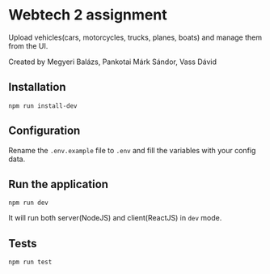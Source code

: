 # Webtech 2 assignment

Upload vehicles(cars, motorcycles, trucks, planes, boats)
and manage them from the UI. 

Created by Megyeri Balázs, Pankotai Márk Sándor, Vass Dávid

## Installation

`npm run install-dev`

## Configuration

Rename the `.env.example` file to `.env` and fill the variables with your config data.

## Run the application

`npm run dev`

It will run both server(NodeJS) and client(ReactJS) in `dev` mode.

## Tests

`npm run test`
